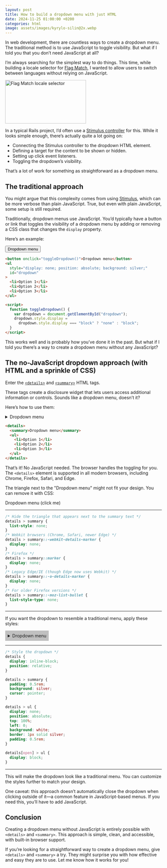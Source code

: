 ```yaml
---
layout: post
title: How to build a dropdown menu with just HTML
date: 2024-11-25 01:00:00 +0200
categories: html
image: assets/images/kyrylo-silin@2x.webp
---
```


In web development, there are countless ways to create a dropdown menu. The
traditional method is to use JavaScript to toggle visibility. But what if I told
you that you don’t need JavaScript at all?

I’m always searching for the simplest way to do things. This time, while
building a locale selector for [Flag Match](https://flagmatch.com), I wanted to
allow users to switch between languages without relying on JavaScript.

<img src="https://cdn.kyrylo.org/images/2024-11-25-1.webp" width="260" height="140" alt="Flag Match locale selector">

In a typical Rails project, I’d often use a [Stimulus controller](https://gist.github.com/kyrylo/861eb55f7ad166432789ed491d558cde) for this. While it looks simple enough, there’s actually quite a lot going on:

- Connecting the Stimulus controller to the dropdown HTML element.
- Defining a target for the content to be shown or hidden.
- Setting up click event listeners.
- Toggling the dropdown’s visibility.

That’s a lot of work for something as straightforward as a dropdown menu.

## The traditional approach

You might argue that this complexity comes from using
[Stimulus](https://stimulus.hotwired.dev/), which can be more verbose than plain
JavaScript. True, but even with plain JavaScript, some setup is still required.

Traditionally, dropdown menus use JavaScript. You’d typically have a button or
link that toggles the visibility of a dropdown menu by adding or removing a CSS
class that changes the `display` property.

Here’s an example:

<button onclick="toggleDropdown()">Dropdown menu</button>

<ul style="display: none; position: absolute; background: silver;" id="dropdown">
  <li>Option 1</li>
  <li>Option 2</li>
  <li>Option 3</li>
</ul>

<script>
  function toggleDropdown() {
    var dropdown = document.getElementById("dropdown");
    dropdown.style.display =
      dropdown.style.display === "block" ? "none" : "block";
  }
</script>

```html
<button onclick="toggleDropdown()">Dropdown menu</button>
<ul
  style="display: none; position: absolute; background: silver;"
  id="dropdown"
>
  <li>Option 1</li>
  <li>Option 2</li>
  <li>Option 3</li>
</ul>

<script>
  function toggleDropdown() {
    var dropdown = document.getElementById("dropdown");
    dropdown.style.display =
      dropdown.style.display === "block" ? "none" : "block";
  }
</script>
```

This works well and is probably how you’ve done it in the past. But what if I
told you there’s a way to create a dropdown menu without any JavaScript?

## The no-JavaScript dropdown approach (with HTML and a sprinkle of CSS)

Enter the
[`<details>`](https://developer.mozilla.org/en-US/docs/Web/HTML/Element/details)
and
[`<summary>`](https://developer.mozilla.org/en-US/docs/Web/HTML/Element/summary)
HTML tags.

These tags create a disclosure widget that lets users access additional
information or controls. Sounds like a dropdown menu, doesn’t it?

Here’s how to use them:

<details>
  <summary>Dropdown menu</summary>
  <ul>
    <li>Option 1</li>
    <li>Option 2</li>
    <li>Option 3</li>
  </ul>
</details>

```html
<details>
  <summary>Dropdown menu</summary>
  <ul>
    <li>Option 1</li>
    <li>Option 2</li>
    <li>Option 3</li>
  </ul>
</details>
```

That’s it! No JavaScript needed. The browser handles the toggling for you. The
`<details>` element is supported in all modern browsers, including Chrome,
Firefox, Safari, and Edge.

The triangle next to the "Dropdown menu" might not fit your design. You can
remove it with CSS:

<details class="no-triangle">
  <summary>Dropdown menu (click me)</summary>
  <ul>
    <li>Option 1</li>
    <li>Option 2</li>
    <li>Option 3</li>
  </ul>
</details>

<style>
  /* Hide the triangle that appears next to the summary text */
  details.no-triangle > summary {
    list-style: none;
  }
  /* Webkit browsers (Chrome, Safari, newer Edge) */
  details.no-triangle > summary::-webkit-details-marker {
    display: none;
  }
  /* Firefox */
  details.no-triangle > summary::marker {
    display: none;
  }
  /* Legacy Edge/IE (though Edge now uses Webkit) */
  details.no-triangle > summary::-o-details-marker {
    display: none;
  }
  /* For older Firefox versions */
  details.no-triangle > summary::-moz-list-bullet {
    list-style-type: none;
  }
</style>

<hr>

```css
/* Hide the triangle that appears next to the summary text */
details > summary {
  list-style: none;
}
/* Webkit browsers (Chrome, Safari, newer Edge) */
details > summary::-webkit-details-marker {
  display: none;
}
/* Firefox */
details > summary::marker {
  display: none;
}
/* Legacy Edge/IE (though Edge now uses Webkit) */
details > summary::-o-details-marker {
  display: none;
}
/* For older Firefox versions */
details > summary::-moz-list-bullet {
  list-style-type: none;
}
```

<hr>

If you want the dropdown to resemble a traditional menu, apply these styles:

<details class="fancy">
  <summary>Dropdown menu</summary>
  <ul>
    <li>Option 1</li>
    <li>Option 2</li>
    <li>Option 3</li>
  </ul>
</details>

<hr>

```css
/* Style the dropdown */
details {
  display: inline-block;
  position: relative;
}

details > summary {
  padding: 0.5rem;
  background: silver;
  cursor: pointer;
}

details > ul {
  display: none;
  position: absolute;
  top: 100%;
  left: 0;
  background: white;
  border: 1px solid silver;
  padding: 0.5rem;
}

details[open] > ul {
  display: block;
}
```

<style>
  details.fancy {
    display: inline-block;
    position: relative;
  }

  details.fancy > summary {
    padding: 0.5rem;
    background: silver;
    cursor: pointer;
  }

  details.fancy > ul {
    display: none;
    position: absolute;
    top: 100%;
    left: 0;
    background: white;
    border: 1px solid silver;
    padding: 0.5rem;
  }

  details.fancy[open] > ul {
    display: block;
  }

  details.fancy > ul > li {
    list-style: none;
  }

  details.fancy > ul > li:hover {
    background: lightgray;
    cursor: pointer;
  }
</style>

<hr>

This will make the dropdown look like a traditional menu. You can customize the
styles further to match your design.

One caveat: this approach doesn’t automatically close the dropdown when clicking
outside of it—a common feature in JavaScript-based menus. If you need this,
you’ll have to add JavaScript.

## Conclusion

Creating a dropdown menu without JavaScript is entirely possible with `<details>`
and `<summary>`. This approach is simple, clean, and accessible, with built-in
browser support.

If you’re looking for a straightforward way to create a dropdown menu, give
`<details>` and `<summary>` a try. They might surprise you with how effective and
easy they are to use. Let me know how it works for you!
